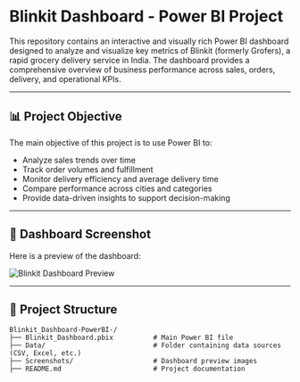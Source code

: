 # Blinkit Dashboard - Power BI Project

This repository contains an interactive and visually rich Power BI dashboard designed to analyze and visualize key metrics of Blinkit (formerly Grofers), a rapid grocery delivery service in India. The dashboard provides a comprehensive overview of business performance across sales, orders, delivery, and operational KPIs.

---

## 📊 Project Objective

The main objective of this project is to use Power BI to:

- Analyze sales trends over time
- Track order volumes and fulfillment
- Monitor delivery efficiency and average delivery time
- Compare performance across cities and categories
- Provide data-driven insights to support decision-making

---

## 📸 Dashboard Screenshot

Here is a preview of the dashboard:

![Blinkit Dashboard Preview](WhatsApp%20Image%202025-08-04%20at%20.png)

---

## 📂 Project Structure

```plaintext
Blinkit_Dashboard-PowerBI-/
├── Blinkit_Dashboard.pbix          # Main Power BI file
├── Data/                           # Folder containing data sources (CSV, Excel, etc.)
├── Screenshots/                    # Dashboard preview images
├── README.md                       # Project documentation
